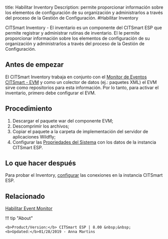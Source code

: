 
title: Habilitar Inventory
Description: permite proporcionar información sobre los elementos de configuración de su organización y administrarlos a través del proceso de la Gestión de Configuración.
#Habilitar Inventory

CITSmart Inventory - El inventario es un componente del CITSmart ESP que permite registrar y administrar rutinas de inventario. El le permite proporcionar información sobre los elementos de configuración de su organización y administrarlos a través del proceso de la Gestión de Configuración.  

Antes de empezar
-------------

El CITSmart Inventory trabaja en conjunto con el [Monitor de Eventos CITSmart - EVM][1] y como un colector de datos (ej.: paquetes XML) el EVM sirve como repositorios para esta información. Por lo tanto, para activar el inventario, primero debe configurar el EVM.  


Procedimiento
-------------

1. Descargar el paquete war del componente EVM;  
2. Descomprimir los archivos;  
3. Copiar el paquete a la carpeta de implementación del servidor de aplicaciones Wildfly;  
4. Configurar las [Propriedades del Sistema][2] con los datos de la instancia CITSmart ESP.

Lo que hacer después 
-------

Para probar el Inventory, [configurar][3] las conexiones en la instancia CITSmart ESP.

Relacionado
----------

[Habilitar Event Monitor][4]

[1]:/es-es/citsmart-esp-8/initial-settings/add-ons/event-monitor.html
[2]:/es-es/citsmart-esp-8/get-started/installation-and-upgrade/perform-installation.html#configuracion-del-system-properties
[3]:/es-es/citsmart-esp-8/processes/event/configuration/set-inventory-connection.html
[4]:/es-es/citsmart-esp-8/get-started/installation-and-upgrade/perform-installation.html

!!! tip "About"

    <b>Product/Version:</b> CITSmart ESP | 8.00 &nbsp;&nbsp;
    <b>Updated:</b>01/28/2019 - Anna Martins  
	
